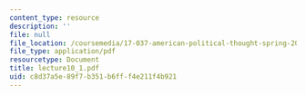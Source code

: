 ```yaml
---
content_type: resource
description: ''
file: null
file_location: /coursemedia/17-037-american-political-thought-spring-2004/c8d37a5e89f7b351b6fff4e211f4b921_lecture10_1.pdf
file_type: application/pdf
resourcetype: Document
title: lecture10_1.pdf
uid: c8d37a5e-89f7-b351-b6ff-f4e211f4b921
---
```

